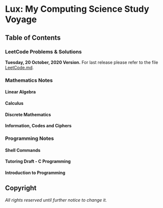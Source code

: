 # Lux: My Computing Science Study Voyage

## Table of Contents

### LeetCode Problems & Solutions

**Tuesday, 20 October, 2020 Version.** For last release please refer to the file [LeetCode.md](https://github.com/flying-yogurt/Lux/blob/master/LeetCode/LeetCode.md).

### Mathematics Notes

#### Linear Algebra

#### Calculus

#### Discrete Mathematics

#### Information, Codes and Ciphers

### Programming Notes

#### Shell Commands

#### Tutoring Draft - C Programming

#### Introduction to Programming

## Copyright

*All rights reserved until further notice to change it.*
